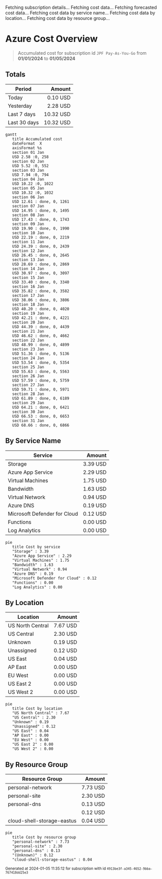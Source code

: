 Fetching subscription details...
Fetching cost data...
Fetching forecasted cost data...
Fetching cost data by service name...
Fetching cost data by location...
Fetching cost data by resource group...
# Azure Cost Overview

> Accumulated cost for subscription id `JPF Pay-As-You-Go` from **01/01/2024** to **01/05/2024**

## Totals

|Period|Amount|
|---|---:|
|Today|0.10 USD|
|Yesterday|2.28 USD|
|Last 7 days|10.32 USD|
|Last 30 days|10.32 USD|

```mermaid
gantt
   title Accumulated cost
   dateFormat  X
   axisFormat %s
   section 01 Jan
   USD 2.58 :0, 258
   section 02 Jan
   USD 5.52 :0, 552
   section 03 Jan
   USD 7.94 :0, 794
   section 04 Jan
   USD 10.22 :0, 1022
   section 05 Jan
   USD 10.32 :0, 1032
   section 06 Jan
   USD 12.61 : done, 0, 1261
   section 07 Jan
   USD 14.95 : done, 0, 1495
   section 08 Jan
   USD 17.43 : done, 0, 1743
   section 09 Jan
   USD 19.90 : done, 0, 1990
   section 10 Jan
   USD 22.19 : done, 0, 2219
   section 11 Jan
   USD 24.39 : done, 0, 2439
   section 12 Jan
   USD 26.45 : done, 0, 2645
   section 13 Jan
   USD 28.69 : done, 0, 2869
   section 14 Jan
   USD 30.97 : done, 0, 3097
   section 15 Jan
   USD 33.40 : done, 0, 3340
   section 16 Jan
   USD 35.82 : done, 0, 3582
   section 17 Jan
   USD 38.06 : done, 0, 3806
   section 18 Jan
   USD 40.20 : done, 0, 4020
   section 19 Jan
   USD 42.21 : done, 0, 4221
   section 20 Jan
   USD 44.39 : done, 0, 4439
   section 21 Jan
   USD 46.62 : done, 0, 4662
   section 22 Jan
   USD 48.99 : done, 0, 4899
   section 23 Jan
   USD 51.36 : done, 0, 5136
   section 24 Jan
   USD 53.54 : done, 0, 5354
   section 25 Jan
   USD 55.63 : done, 0, 5563
   section 26 Jan
   USD 57.59 : done, 0, 5759
   section 27 Jan
   USD 59.71 : done, 0, 5971
   section 28 Jan
   USD 61.89 : done, 0, 6189
   section 29 Jan
   USD 64.21 : done, 0, 6421
   section 30 Jan
   USD 66.53 : done, 0, 6653
   section 31 Jan
   USD 68.66 : done, 0, 6866
```

## By Service Name

|Service|Amount|
|---|---:|
|Storage|3.39 USD|
|Azure App Service|2.29 USD|
|Virtual Machines|1.75 USD|
|Bandwidth|1.63 USD|
|Virtual Network|0.94 USD|
|Azure DNS|0.19 USD|
|Microsoft Defender for Cloud|0.12 USD|
|Functions|0.00 USD|
|Log Analytics|0.00 USD|

```mermaid
pie
   title Cost by service
   "Storage" : 3.39
   "Azure App Service" : 2.29
   "Virtual Machines" : 1.75
   "Bandwidth" : 1.63
   "Virtual Network" : 0.94
   "Azure DNS" : 0.19
   "Microsoft Defender for Cloud" : 0.12
   "Functions" : 0.00
   "Log Analytics" : 0.00
```

## By Location

|Location|Amount|
|---|---:|
|US North Central|7.67 USD|
|US Central|2.30 USD|
|Unknown|0.19 USD|
|Unassigned|0.12 USD|
|US East|0.04 USD|
|AP East|0.00 USD|
|EU West|0.00 USD|
|US East 2|0.00 USD|
|US West 2|0.00 USD|

```mermaid
pie
   title Cost by location
   "US North Central" : 7.67
   "US Central" : 2.30
   "Unknown" : 0.19
   "Unassigned" : 0.12
   "US East" : 0.04
   "AP East" : 0.00
   "EU West" : 0.00
   "US East 2" : 0.00
   "US West 2" : 0.00
```

## By Resource Group

|Resource Group|Amount|
|---|---:|
|personal-network|7.73 USD|
|personal-site|2.30 USD|
|personal-dns|0.13 USD|
||0.12 USD|
|cloud-shell-storage-eastus|0.04 USD|

```mermaid
pie
   title Cost by resource group
   "personal-network" : 7.73
   "personal-site" : 2.30
   "personal-dns" : 0.13
   "(Unknown)" : 0.12
   "cloud-shell-storage-eastus" : 0.04
```

<sup>Generated at 2024-01-05 11:35:12 for subscription with id `4913be3f-a345-4652-9bba-767418dd25e3`</sup>

